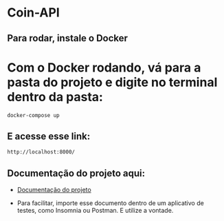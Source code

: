 # Coin-API

## Para rodar, instale o Docker

# Com o Docker rodando, vá para a pasta do projeto e digite no terminal dentro da pasta:

```
docker-compose up
```

## E acesse esse link:

```
http://localhost:8000/
```

## Documentação do projeto aqui:

- [Documentação do projeto](docs/Insomnia_2022-06-21.yaml)

- Para facilitar, importe esse documento dentro de um aplicativo de testes, como Insomnia ou Postman. E utilize a vontade.